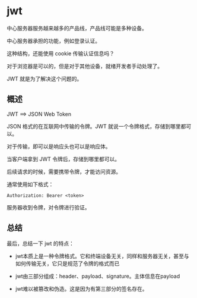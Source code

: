 # jwt

中心服务器服务越来越多的产品线，产品线可能是多种设备。

中心服务器承担的功能，例如登录认证。

这种结构，还能使用 cookie 传输认证信息吗？

对于浏览器是可以的，但是对于其他设备，就绪开发者手动处理了。

JWT 就是为了解决这个问题的。

## 概述

JWT ==> JSON Web Token

JSON 格式的在互联网中传输的令牌。JWT 就说一个令牌格式，存储到哪里都可以。

对于传输，即可以是响应头也可以是响应体。

当客户端拿到 JWT 令牌后，存储到哪里都可以。

后续请求的时候，需要携带令牌，才能访问资源。

通常使用如下格式：

```
Authorization: Bearer <token>
```

服务器收到令牌，对令牌进行验证。

## 总结

最后，总结一下 jwt 的特点：

- jwt本质上是一种令牌格式。它和终端设备无关，同样和服务器无关，甚至与如何传输无关，它只是规范了令牌的格式而已

- jwt由三部分组成：header、payload、signature。主体信息在payload

- jwt难以被篡改和伪造。这是因为有第三部分的签名存在。
